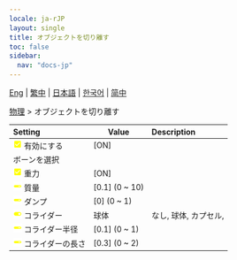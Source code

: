 ```yaml
---
locale: ja-rJP
layout: single
title: オブジェクトを切り離す
toc: false
sidebar:
  nav: "docs-jp"
---
```

[Eng](/dancexr/menu/2025.4/actor/detach_object) | [繁中](/tw/dancexr/menu/2025.4/actor/detach_object) | [日本語](/jp/dancexr/menu/2025.4/actor/detach_object) | [한국어](/kr/dancexr/menu/2025.4/actor/detach_object) | [简中](/zh/dancexr/menu/2025.4/actor/detach_object)

[物理](../menu#物理) > オブジェクトを切り離す



| Setting | Value | Description |
| :--- | --- | :--- |
|<nobr><img src="/images/icon/ic_check_on.png" alt="check on icon"/> 有効にする</nobr>| [ON] | 
|<nobr> ボーンを選択</nobr>|| 
|<nobr><img src="/images/icon/ic_check_on.png" alt="check on icon"/> 重力</nobr>| [ON] | 
|<nobr><img src="/images/icon/ic_slider.png" alt="slider icon"/> 質量</nobr>| [0.1] (0 ~ 10) | 
|<nobr><img src="/images/icon/ic_slider.png" alt="slider icon"/> ダンプ</nobr>| [0] (0 ~ 1) | 
|<nobr><img src="/images/icon/ic_toggle_on.png" alt="toggle on icon"/> コライダー</nobr>| 球体 | なし, 球体, カプセル, 
|<nobr><img src="/images/icon/ic_slider.png" alt="slider icon"/> コライダー半径</nobr>| [0.1] (0 ~ 1) | 
|<nobr><img src="/images/icon/ic_slider.png" alt="slider icon"/> コライダーの長さ</nobr>| [0.3] (0 ~ 2) | 
